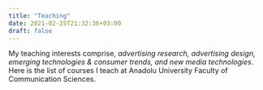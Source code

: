 ```yaml
---
title: "Teaching"
date: 2021-02-25T21:32:36+03:00
draft: false
---
```


My teaching interests comprise, *advertising research, advertising design, emerging  technologies & consumer trends, and new media technologies*. Here is the list of courses I teach at Anadolu University Faculty of Communication Sciences.
